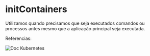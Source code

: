# initContainers

Utilizamos quando precisamos que seja executados comandos ou processos antes mesmo que a aplicação principal seja executada.


Referencias:

![Doc Kubernetes](https://kubernetes.io/docs/concepts/workloads/pods/init-containers/)
